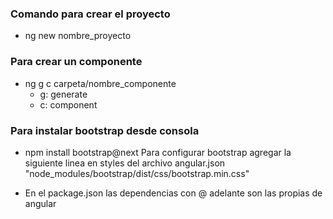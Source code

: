 ### Comando para crear el proyecto
* ng new nombre_proyecto

### Para crear un componente
* ng g c carpeta/nombre_componente 
  * g: generate
  * c: component

### Para instalar bootstrap desde consola
* npm install bootstrap@next
Para configurar bootstrap agregar la siguiente linea en styles del archivo angular.json
"node_modules/bootstrap/dist/css/bootstrap.min.css"

* En el package.json las dependencias con @ adelante son las propias de angular

